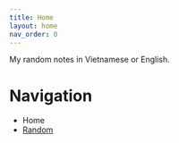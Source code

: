```yaml
---
title: Home
layout: home
nav_order: 0
---
```


My random notes in Vietnamese or English.

# Navigation
- Home
- [Random](https://aderakin.github.io/docs/Random/00index.html)